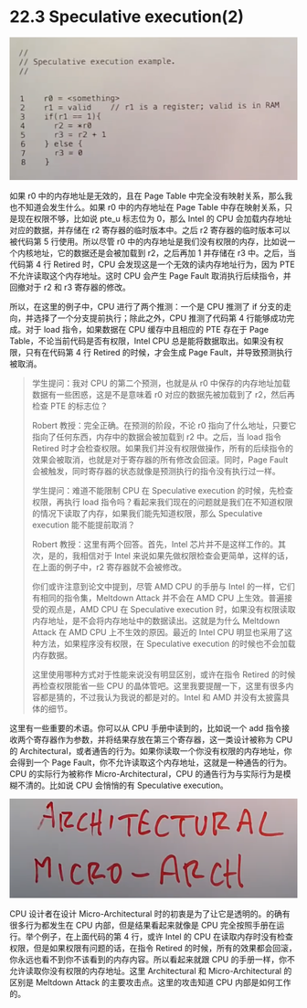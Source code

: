 # 22.3 Speculative execution(2)

![](<../assets/image (87).png>)

如果 r0 中的内存地址是无效的，且在 Page Table 中完全没有映射关系，那么我也不知道会发生什么。如果 r0 中的内存地址在 Page Table 中存在映射关系，只是现在权限不够，比如说 pte_u 标志位为 0，那么 Intel 的 CPU 会加载内存地址对应的数据，并存储在 r2 寄存器的临时版本中。之后 r2 寄存器的临时版本可以被代码第 5 行使用。所以尽管 r0 中的内存地址是我们没有权限的内存，比如说一个内核地址，它的数据还是会被加载到 r2，之后再加 1 并存储在 r3 中。之后，当代码第 4 行 Retired 时，CPU 会发现这是一个无效的读内存地址行为，因为 PTE 不允许读取这个内存地址。这时 CPU 会产生 Page Fault 取消执行后续指令，并回撤对于 r2 和 r3 寄存器的修改。

所以，在这里的例子中，CPU 进行了两个推测：一个是 CPU 推测了 if 分支的走向，并选择了一个分支提前执行；除此之外，CPU 推测了代码第 4 行能够成功完成。对于 load 指令，如果数据在 CPU 缓存中且相应的 PTE 存在于 Page Table，不论当前代码是否有权限，Intel CPU 总是能将数据取出。如果没有权限，只有在代码第 4 行 Retired 的时候，才会生成 Page Fault，并导致预测执行被取消。

> 学生提问：我对 CPU 的第二个预测，也就是从 r0 中保存的内存地址加载数据有一些困惑，这是不是意味着 r0 对应的数据先被加载到了 r2，然后再检查 PTE 的标志位？
>
> Robert 教授：完全正确。在预测的阶段，不论 r0 指向了什么地址，只要它指向了任何东西，内存中的数据会被加载到 r2 中。之后，当 load 指令 Retired 时才会检查权限。如果我们并没有权限做操作，所有的后续指令的效果会被取消，也就是对于寄存器的所有修改会回滚。同时，Page Fault 会被触发，同时寄存器的状态就像是预测执行的指令没有执行过一样。
>
> 学生提问：难道不能限制 CPU 在 Speculative execution 的时候，先检查权限，再执行 load 指令吗？看起来我们现在的问题就是我们在不知道权限的情况下读取了内存，如果我们能先知道权限，那么 Speculative execution 能不能提前取消？
>
> Robert 教授：这里有两个回答。首先，Intel 芯片并不是这样工作的。其次，是的，我相信对于 Intel 来说如果先做权限检查会更简单，这样的话，在上面的例子中，r2 寄存器就不会被修改。
>
> 你们或许注意到论文中提到，尽管 AMD CPU 的手册与 Intel 的一样，它们有相同的指令集，Meltdown Attack 并不会在 AMD CPU 上生效。普遍接受的观点是，AMD CPU 在 Speculative execution 时，如果没有权限读取内存地址，是不会将内存地址中的数据读出。这就是为什么 Meltdown Attack 在 AMD CPU 上不生效的原因。最近的 Intel CPU 明显也采用了这种方法，如果程序没有权限，在 Speculative execution 的时候也不会加载内存数据。
>
> 这里使用哪种方式对于性能来说没有明显区别，或许在指令 Retired 的时候再检查权限能省一些 CPU 的晶体管吧。这里我要提醒一下，这里有很多内容都是猜的，不过我认为我说的都是对的。Intel 和 AMD 并没有太披露具体的细节。

这里有一些重要的术语。你可以从 CPU 手册中读到的，比如说一个 add 指令接收两个寄存器作为参数，并将结果存放在第三个寄存器，这一类设计被称为 CPU 的 Architectural，或者通告的行为。如果你读取一个你没有权限的内存地址，你会得到一个 Page Fault，你不允许读取这个内存地址，这就是一种通告的行为。CPU 的实际行为被称作 Micro-Architectural，CPU 的通告行为与实际行为是模糊不清的。比如说 CPU 会悄悄的有 Speculative execution。

![](<../assets/image (113).png>)

CPU 设计者在设计 Micro-Architectural 时的初衷是为了让它是透明的。的确有很多行为都发生在 CPU 内部，但是结果看起来就像是 CPU 完全按照手册在运行。举个例子，在上面代码的第 4 行，或许 Intel 的 CPU 在读取内存时没有检查权限，但是如果权限有问题的话，在指令 Retired 的时候，所有的效果都会回滚，你永远也看不到你不该看到的内存内容。所以看起来就跟 CPU 的手册一样，你不允许读取你没有权限的内存地址。这里 Architectural 和 Micro-Architectural 的区别是 Meltdown Attack 的主要攻击点。这里的攻击知道 CPU 内部是如何工作的。
